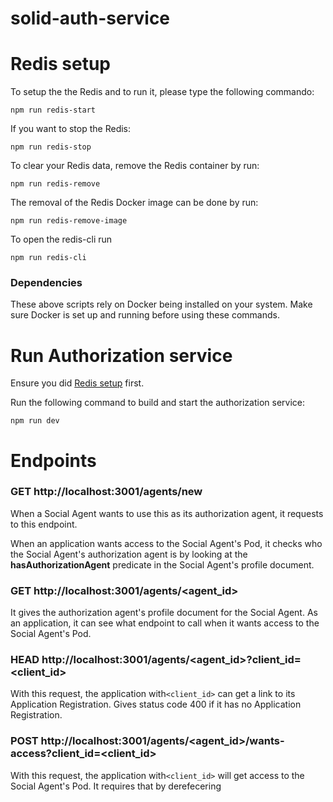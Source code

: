 # solid-auth-service

# Redis setup

To setup the the Redis and to run it, please type the following commando:
```
npm run redis-start
```

If you want to stop the Redis:
```
npm run redis-stop
```
To clear your Redis data, remove the Redis container by run:
```
npm run redis-remove
```

The removal of the Redis Docker image can be done by run:
```
npm run redis-remove-image
```

To open the redis-cli run
```
npm run redis-cli
```

### Dependencies
These above scripts rely on Docker being installed on your system. Make sure Docker is set up and running before using these commands.


# Run Authorization service
Ensure you did [Redis setup](#redis-setup) first.

Run the following command to build and start the authorization service:
```
npm run dev
```

# Endpoints

### GET http://localhost:3001/agents/new
When a Social Agent wants to use this as its authorization agent, it requests to this endpoint.

When an application wants access to the Social Agent's Pod, it checks who the Social Agent's authorization agent is by 
looking at the **hasAuthorizationAgent** predicate in the Social Agent's profile document.

### GET http://localhost:3001/agents/<agent_id>
It gives the authorization agent's profile document for the Social Agent. As an application, it can see 
what endpoint to call when it wants access to the Social Agent's Pod.

### HEAD http://localhost:3001/agents/<agent_id>?client_id=<client_id>
With this request, the application with```<client_id>``` can get a link to its Application Registration.
Gives status code 400 if it has no Application Registration.

### POST http://localhost:3001/agents/<agent_id>/wants-access?client_id=<client_id>
With this request, the application with```<client_id>``` will get access to the Social Agent's Pod.
It requires that by derefecering

